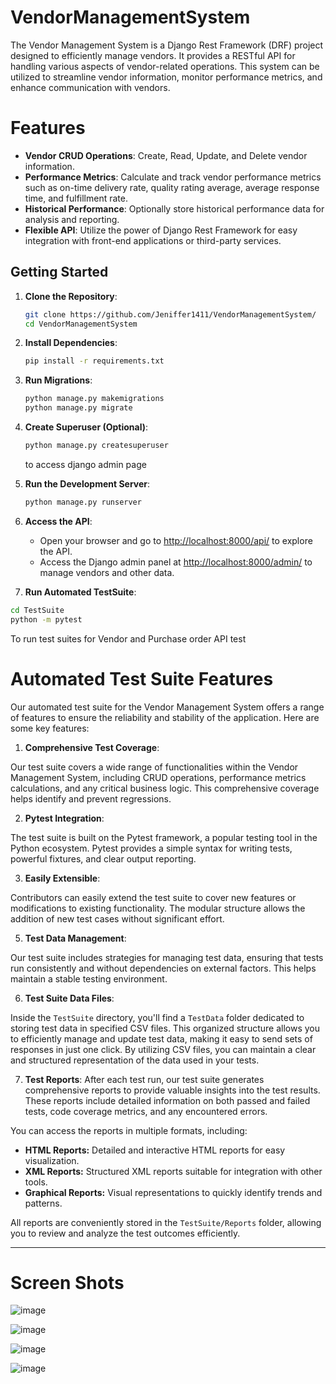 # VendorManagementSystem
The Vendor Management System is a Django Rest Framework (DRF) project designed to efficiently manage vendors. It provides a RESTful API for handling various aspects of vendor-related operations. This system can be utilized to streamline vendor information, monitor performance metrics, and enhance communication with vendors.

# Features
- **Vendor CRUD Operations**: Create, Read, Update, and Delete vendor information.
- **Performance Metrics**: Calculate and track vendor performance metrics such as on-time delivery rate, quality rating average, average response time, and fulfillment rate.
- **Historical Performance**: Optionally store historical performance data for analysis and reporting.
- **Flexible API**: Utilize the power of Django Rest Framework for easy integration with front-end applications or third-party services.

## Getting Started

1. **Clone the Repository**:
    ```bash
    git clone https://github.com/Jeniffer1411/VendorManagementSystem/
    cd VendorManagementSystem
    ```
2. **Install Dependencies**:

    ```bash
    pip install -r requirements.txt
    ```
3. **Run Migrations**:

    ```bash
    python manage.py makemigrations
    python manage.py migrate
    ```
4. **Create Superuser (Optional)**:
    
    ```bash
    python manage.py createsuperuser
    ```
    to access django admin page

5. **Run the Development Server**:

    ```bash
    python manage.py runserver
    ```
    
6. **Access the API**:

    - Open your browser and go to [http://localhost:8000/api/](http://localhost:8000/api/) to explore the API.
    - Access the Django admin panel at [http://localhost:8000/admin/](http://localhost:8000/admin/) to manage vendors and other data.
  
7. **Run Automated TestSuite**:

  ```bash
  cd TestSuite
  python -m pytest
  ```
  To run test suites for Vendor and Purchase order API test

  # Automated Test Suite Features

  Our automated test suite for the Vendor Management System offers a range of features to ensure the reliability and stability of the application. Here are some key features:
  
  1. **Comprehensive Test Coverage**:
  
  Our test suite covers a wide range of functionalities within the Vendor Management System, including CRUD operations, performance metrics calculations, and any critical business logic. This comprehensive coverage helps identify and prevent regressions.
  
  2. **Pytest Integration**:
  
  The test suite is built on the Pytest framework, a popular testing tool in the Python ecosystem. Pytest provides a simple syntax for writing tests, powerful fixtures, and clear output reporting.
  
  3. **Easily Extensible**:
  
  Contributors can easily extend the test suite to cover new features or modifications to existing functionality. The modular structure allows the addition of new test cases without significant effort.
  
  5. **Test Data Management**:
  
  Our test suite includes strategies for managing test data, ensuring that tests run consistently and without dependencies on external factors. This helps maintain a stable testing environment.

  6. **Test Suite Data Files**:

  Inside the `TestSuite` directory, you'll find a `TestData` folder dedicated to storing test data in specified CSV files. This organized structure allows you to efficiently manage and update test data, making it easy to send sets of responses in just one click. By utilizing CSV files, you can maintain a clear and structured representation of the data used in your tests.
  
 7. **Test Reports**:
  After each test run, our test suite generates comprehensive reports to provide valuable insights into the test results. These reports include detailed information on both passed and failed tests, code coverage metrics, and any encountered errors.
  
  You can access the reports in multiple formats, including:
  
  - **HTML Reports:** Detailed and interactive HTML reports for easy visualization.
  - **XML Reports:** Structured XML reports suitable for integration with other tools.
  - **Graphical Reports:** Visual representations to quickly identify trends and patterns.
  
  All reports are conveniently stored in the `TestSuite/Reports` folder, allowing you to review and analyze the test outcomes efficiently.
    
  ---

  # Screen Shots
  ![image](https://github.com/Jeniffer1411/VendorManagementSystem/assets/154697190/22b8cd06-2501-451c-87d7-2e8fe931f736)

  ![image](https://github.com/Jeniffer1411/VendorManagementSystem/assets/154697190/8f5517aa-3c44-4b82-93ef-093071345dcd)

  ![image](https://github.com/Jeniffer1411/VendorManagementSystem/assets/154697190/033b509c-186e-457b-893e-17aea6f19409)

  ![image](https://github.com/Jeniffer1411/VendorManagementSystem/assets/154697190/679334cf-864e-4696-91d6-d82388b6c4bf)


  



